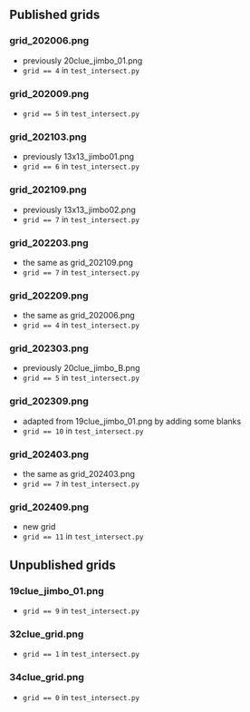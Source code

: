 ## Published grids
### grid_202006.png
* previously 20clue_jimbo_01.png
* `grid == 4` in `test_intersect.py`
### grid_202009.png
* `grid == 5` in `test_intersect.py`
### grid_202103.png
* previously 13x13_jimbo01.png
* `grid == 6` in `test_intersect.py`
### grid_202109.png
* previously 13x13_jimbo02.png
* `grid == 7` in `test_intersect.py`
### grid_202203.png
* the same as grid_202109.png
* `grid == 7` in `test_intersect.py`
### grid_202209.png
* the same as grid_202006.png
* `grid == 4` in `test_intersect.py`
### grid_202303.png
* previously 20clue_jimbo_B.png
* `grid == 5` in `test_intersect.py`
### grid_202309.png
* adapted from 19clue_jimbo_01.png by adding some blanks
* `grid == 10` in `test_intersect.py`
### grid_202403.png
* the same as grid_202403.png
* `grid == 7` in `test_intersect.py`
### grid_202409.png
* new grid
* `grid == 11` in `test_intersect.py`


## Unpublished grids
### 19clue_jimbo_01.png
* `grid == 9` in `test_intersect.py`
### 32clue_grid.png
* `grid == 1` in `test_intersect.py`
### 34clue_grid.png
* `grid == 0` in `test_intersect.py`
